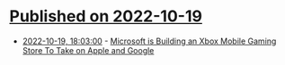 # [Published on 2022-10-19](index.md)

* [2022-10-19, 18:03:00](https://games.slashdot.org/story/22/10/19/181249/microsoft-is-building-an-xbox-mobile-gaming-store-to-take-on-apple-and-google?utm_source=rss1.0mainlinkanon&utm_medium=feed) - [Microsoft is Building an Xbox Mobile Gaming Store To Take on Apple and Google](https://games.slashdot.org/story/22/10/19/181249/microsoft-is-building-an-xbox-mobile-gaming-store-to-take-on-apple-and-google?utm_source=rss1.0mainlinkanon&utm_medium=feed)
